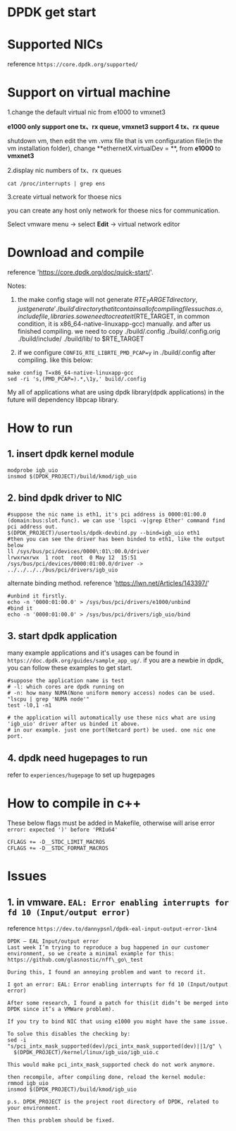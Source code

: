 # DPDK get start

# Supported NICs

reference `https://core.dpdk.org/supported/`

# Support on virtual machine

1.change the default virtual nic from e1000 to vmxnet3

**e1000 only support one tx、rx queue, vmxnet3 support 4 tx、rx queue**

shutdown vm, then edit the vm .vmx file that is vm configuration file(in the vm installation folder), change **ethernetX.virtualDev = **, from **e1000** to **vmxnet3**

2.display nic numbers of tx、rx queues

`cat /proc/interrupts | grep ens`

3.create virtual network for thoese nics

you can create any host only network for thoese nics for communication.

Select vmware menu -> select **Edit** -> virtual network editor

# Download and compile

reference 'https://core.dpdk.org/doc/quick-start/'.

Notes:
1. the make config stage will not generate $RTE_TARGET directory, just generate './build' directory that it contains all of compiling files such as .o, include file, libraries. 
so we need to create it($RTE_TARGET, in common condition, it is x86_64-native-linuxapp-gcc) manually. 
and after us finished compiling. we need to copy ./build/.config ./build/.config.orig ./build/include/ ./build/lib/ to $RTE_TARGET

2. if we configure `CONFIG_RTE_LIBRTE_PMD_PCAP=y` in ./build/.config after compiling.
like this below:
```
make config T=x86_64-native-linuxapp-gcc
sed -ri 's,(PMD_PCAP=).*,\1y,' build/.config
```
My all of applications what are using dpdk library(dpdk applications) in the future will dependency libpcap library.

# How to run

## 1. insert dpdk kernel module

```
modprobe igb_uio
insmod $(DPDK_PROJECT)/build/kmod/igb_uio
```

## 2. bind dpdk driver to NIC

```
#suppose the nic name is eth1, it's pci address is 0000:01:00.0 (domain:bus:slot.func). we can use 'lspci -v|grep Ether' command find pci address out.
$(DPDK_PROJECT)/usertools/dpdk-devbind.py --bind=igb_uio eth1
#then you can see the driver has been binded to eth1, like the output below
ll /sys/bus/pci/devices/0000\:01\:00.0/driver
lrwxrwxrwx  1 root  root  0 May 12  15:51 /sys/bus/pci/devices/0000:01:00.0/driver -> ../../../../bus/pci/drivers/igb_uio
```

alternate binding method.
reference 'https://lwn.net/Articles/143397/'

```
#unbind it firstly.
echo -n '0000:01:00.0' > /sys/bus/pci/drivers/e1000/unbind
#bind it
echo -n '0000:01:00.0' > /sys/bus/pci/drivers/igb_uio/bind
```

## 3. start dpdk application

many example applications and it's usages can be found in `https://doc.dpdk.org/guides/sample_app_ug/`.
if you are a newbie in dpdk, you can follow these examples to get start.

```
#suppose the application name is test
# -l: which cores are dpdk running on
# -n: how many NUMA(None uniform memory access) nodes can be used. "lscpu | grep 'NUMA node'"
test -l0,1 -n1

# the application will automatically use these nics what are using 'igb_uio' driver after us binded it above.
# in our example. just one port(Netcard port) be used. one nic one port.
```

## 4. dpdk need hugepages to run

refer to `experiences/hugepage` to set up hugepages

# How to compile in c++

These below flags must be added in Makefile, otherwise will arise error `error: expected ')' before 'PRIu64'`

```
CFLAGS += -D__STDC_LIMIT_MACROS
CFLAGS += -D__STDC_FORMAT_MACROS
```

# Issues

## 1. in vmware. `EAL: Error enabling interrupts for fd 10 (Input/output error)`

reference `https://dev.to/dannypsnl/dpdk-eal-input-output-error-1kn4`

```
DPDK – EAL Input/output error
Last week I’m trying to reproduce a bug happened in our customer environment, so we create a minimal example for this: https://github.com/glasnostic/nff\_go\_test

During this, I found an annoying problem and want to record it.

I got an error: EAL: Error enabling interrupts for fd 10 (Input/output error)

After some research, I found a patch for this(it didn’t be merged into DPDK since it’s a VMWare problem).

If you try to bind NIC that using e1000 you might have the same issue.

To solve this disables the checking by:
sed -i "s/pci_intx_mask_supported(dev)/pci_intx_mask_supported(dev)||1/g" \
  $(DPDK_PROJECT)/kernel/linux/igb_uio/igb_uio.c

This would make pci_intx_mask_supported check do not work anymore.

then recompile, after compiling done, reload the kernel module:
rmmod igb_uio
insmod $(DPDK_PROJECT)/build/kmod/igb_uio

p.s. DPDK_PROJECT is the project root directory of DPDK, related to your environment.

Then this problem should be fixed.
```
